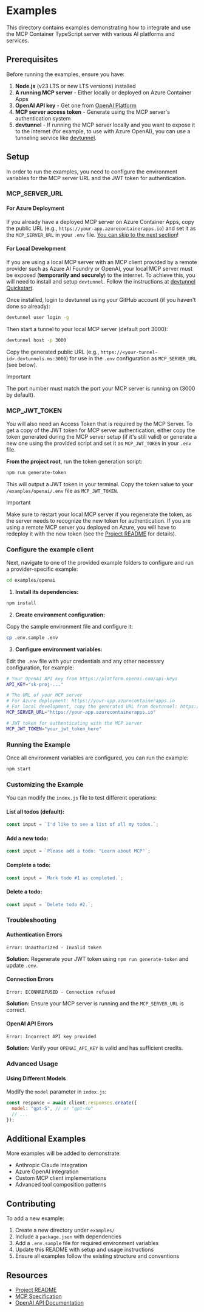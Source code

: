 # Examples

This directory contains examples demonstrating how to integrate and use the MCP Container TypeScript server with various AI platforms and services.

## Prerequisites

Before running the examples, ensure you have:

1. **Node.js** (v23 LTS or new LTS versions) installed
2. **A running MCP server** - Either locally or deployed on Azure Container Apps
3. **OpenAI API key** - Get one from [OpenAI Platform](https://platform.openai.com/api-keys)
4. **MCP server access token** - Generate using the MCP server's authentication system
5. **devtunnel** - If running the MCP server locally and you want to expose it to the internet (for example, to use with Azure OpenAI), you can use a tunneling service like [devtunnel](https://learn.microsoft.com/azure/developer/dev-tunnels/).

## Setup

In order to run the examples, you need to configure the environment variables for the MCP server URL and the JWT token for authentication.

### MCP_SERVER_URL

#### For Azure Deployment
If you already have a deployed MCP server on Azure Container Apps, copy the public URL (e.g., `https://your-app.azurecontainerapps.io`) and set it as the `MCP_SERVER_URL` in your `.env` file. [You can skip to the next section](#mcp_jwt_token)!

#### For Local Development
If you are using a local MCP server with an MCP client provided by a remote provider such as Azure AI Foundry or OpenAI, your local MCP server must be exposed (**temporarily and securely**) to the internet. To achieve this, you will need to install and setup `devtunnel`. Follow the instructions at [devtunnel Quickstart](https://learn.microsoft.com/azure/developer/dev-tunnels/get-started).

Once installed, login to devtunnel using your GitHub account (if you haven't done so already):

```bash
devtunnel user login -g
```

Then start a tunnel to your local MCP server (default port 3000):

```bash
devtunnel host -p 3000
```

Copy the generated public URL (e.g., `https://<your-tunnel-id>.devtunnels.ms:3000`) for use in the `.env` configuration as `MCP_SERVER_URL` (see below).

> [!IMPORTANT]
> The port number must match the port your MCP server is running on (3000 by default).

### MCP_JWT_TOKEN

You will also need an Access Token that is required by the MCP Server. To get a copy of the JWT token for MCP server authentication, either copy the token generated during the MCP server setup (if it's still valid) or generate a new one using the provided script and set it as `MCP_JWT_TOKEN` in your `.env` file.

**From the project root**, run the token generation script:

```bash
npm run generate-token
```

This will output a JWT token in your terminal. Copy the token value to your `/examples/openai/.env` file as `MCP_JWT_TOKEN`.

> [!IMPORTANT]
> Make sure to restart your local MCP server if you regenerate the token, as the server needs to recognize the new token for authentication. If you are using a remote MCP server you deployed on Azure, you will have to redeploy it with the new token (see the [Project README](../README.md#Deploying-the-MCP-Server-to-Azure-Container-Apps) for details).

### Configure the example client

Next, navigate to one of the provided example folders to configure and run a provider-specific example:

```bash
cd examples/openai
```

1. **Install its dependencies:**

```bash
npm install
```

2. **Create environment configuration:**

Copy the sample environment file and configure it:

```bash
cp .env.sample .env
```

3. **Configure environment variables:**

Edit the `.env` file with your credentials and any other necessary configuration, for example:

```bash
# Your OpenAI API key from https://platform.openai.com/api-keys
API_KEY="sk-proj-..."

# The URL of your MCP server
# For Azure deployment: https://your-app.azurecontainerapps.io
# For local development, copy the generated URL from devtunnel: https://<your-tunnel-id>.devtunnels.ms:3000
MCP_SERVER_URL="https://your-app.azurecontainerapps.io"

# JWT token for authenticating with the MCP server
MCP_JWT_TOKEN="your_jwt_token_here"
```

### Running the Example

Once all environment variables are configured, you can run the example:

```bash
npm start
```

### Customizing the Example

You can modify the `index.js` file to test different operations:

#### List all todos (default):

```javascript
const input = `I'd like to see a list of all my todos.`;
```

#### Add a new todo:

```javascript
const input = `Please add a todo: "Learn about MCP"`;
```

#### Complete a todo:

```javascript
const input = `Mark todo #1 as completed.`;
```

#### Delete a todo:

```javascript
const input = `Delete todo #2.`;
```

### Troubleshooting

#### Authentication Errors

```
Error: Unauthorized - Invalid token
```

**Solution:** Regenerate your JWT token using `npm run generate-token` and update `.env`.

#### Connection Errors

```
Error: ECONNREFUSED - Connection refused
```

**Solution:** Ensure your MCP server is running and the `MCP_SERVER_URL` is correct.

#### OpenAI API Errors

```
Error: Incorrect API key provided
```

**Solution:** Verify your `OPENAI_API_KEY` is valid and has sufficient credits.

### Advanced Usage

#### Using Different Models

Modify the `model` parameter in `index.js`:

```javascript
const response = await client.responses.create({
  model: "gpt-5", // or "gpt-4o"
  // ...
});
```

## Additional Examples

More examples will be added to demonstrate:

- Anthropic Claude integration
- Azure OpenAI integration
- Custom MCP client implementations
- Advanced tool composition patterns

## Contributing

To add a new example:

1. Create a new directory under `examples/`
2. Include a `package.json` with dependencies
3. Add a `.env.sample` file for required environment variables
4. Update this README with setup and usage instructions
5. Ensure all examples follow the existing structure and conventions

## Resources

- [Project README](../README.md)
- [MCP Specification](https://spec.modelcontextprotocol.io/)
- [OpenAI API Documentation](https://platform.openai.com/docs)
